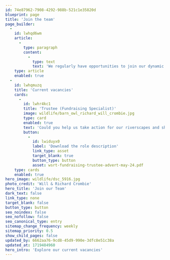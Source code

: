 ```yaml
---
id: 74e87962-7908-4292-988b-521c1e35820d
blueprint: page
title: 'Join the team'
page_builder:
  -
    id: lwhqd6wm
    article:
      -
        type: paragraph
        content:
          -
            type: text
            text: 'We regularly have opportunities to join our dynamic team!  Our current vacancies are listed below.  If you don’t see a role that fits but you’re keen to explore working with us then please get in touch.  We are happy to receive CVs at any time. '
    type: article
    enabled: true
  -
    id: lwhqmuzq
    title: 'Current vacancies'
    cards:
      -
        id: lwhr4kc1
        title: 'Trustee (Fundraising Specialist)'
        image: wildlife/barn_owl_richard_will_crombie.jpg
        type: card
        enabled: true
        text: 'Could you help us take action for our riverscapes and shape our charity for the next few years? Do you have experience in fundraising? Do you want to be part of a dynamic team working to preserve one of the most precious resources in our community? If the answer is yes, sharing your skills as a Trustee could be for you!'
        button:
          -
            id: lwiduyx0
            label: 'Download the role description'
            link_type: asset
            target_blank: true
            button_type: button
            asset: wsrt-fundraising-trustee-advert-may-24.pdf
    type: cards
    enabled: true
hero_image: wildlife/dsc_5916.jpg
photo_credit: 'Will & Richard Crombie'
hero_title: 'Join our Team'
dark_text: false
link_type: none
target_blank: false
button_type: button
seo_noindex: false
seo_nofollow: false
seo_canonical_type: entry
sitemap_change_frequency: weekly
sitemap_priority: 0.5
show_child_pages: false
updated_by: 6662aa76-9cd8-45d9-990e-3dfc8e51c38a
updated_at: 1719484960
hero_intro: 'Explore our current vacancies'
---
```

